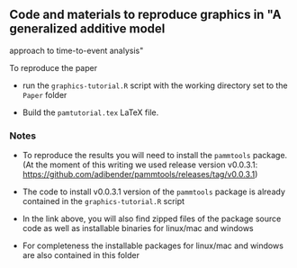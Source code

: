 ## Code and materials to reproduce graphics in "A generalized additive model
approach to time-to-event analysis"

To reproduce the paper

  - run the `graphics-tutorial.R` script with the working directory set to the `Paper` folder

  - Build the `pamtutorial.tex` LaTeX file.


### Notes

- To reproduce the results you will need to install the `pammtools` package.
(At the moment of this writing we used release version v0.0.3.1: https://github.com/adibender/pammtools/releases/tag/v0.0.3.1)

- The code to install v0.0.3.1 version of the `pammtools`  package is already
contained in the `graphics-tutorial.R` script

- In the link above, you will also find zipped files of the package source code
as well as installable binaries for linux/mac and windows

- For completeness the installable packages for linux/mac and windows are also
contained in this folder
